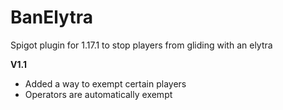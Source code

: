 # BanElytra
Spigot plugin for 1.17.1 to stop players from gliding with an elytra

**V1.1**
- Added a way to exempt certain players
- Operators are automatically exempt

